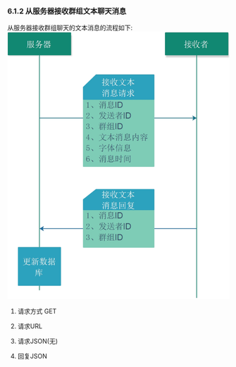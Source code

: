 ### 6.1.2 从服务器接收群组文本聊天消息

从服务器接收群组聊天的文本消息的流程如下:
![](../image/用户接收群文本消息.jpg)

1. 请求方式
GET
2. 请求URL 

3. 请求JSON(无) 

4. 回复JSON